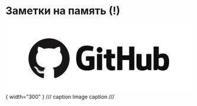 # Заметки на память (!)

![alt text](assets/img/github.png "GitHub"){ width="300" }
/// caption
Image caption
///
